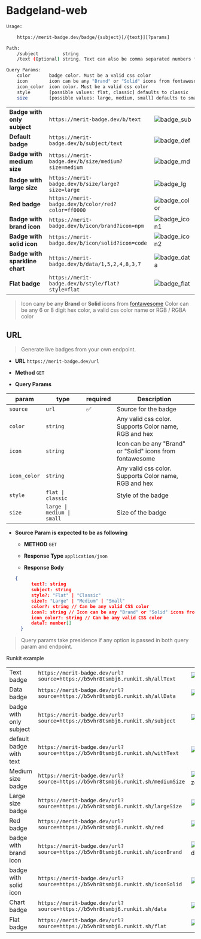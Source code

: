 # Badgeland-web

```sh
Usage:

    https://merit-badge.dev/badge/{subject}[/{text}][?params]

Path:
    /subject         string
    /text (Optional) string. Text can also be comma separated numbers for sparkline

Query Params:
    color       badge color. Must be a valid css color
    icon        icon can be any "Brand" or "Solid" icons from fontawesome
    icon_color  icon color. Must be a valid css color
    style       [possible values: flat, classic] defaults to classic
    size        [possible values: large, medium, small] defaults to small
```

|                                |                                                     |                |
| ------------------------------ | --------------------------------------------------- | :------------- |
| **Badge with only subject**    | `https://merit-badge.dev/b/text`                    | ![badge_sub]   |
| **Default badge**              | `https://merit-badge.dev/b/subject/text`            | ![badge_def]   |
| **Badge with medium size**     | `https://merit-badge.dev/b/size/medium?size=medium` | ![badge_md]    |
| **Badge with large size**      | `https://merit-badge.dev/b/size/large?size=large`   | ![badge_lg]    |
| **Red badge**                  | `https://merit-badge.dev/b/color/red?color=ff0000`  | ![badge_color] |
| **Badge with brand icon**      | `https://merit-badge.dev/b/icon/brand?icon=npm`     | ![badge_icon1] |
| **Badge with solid icon**      | `https://merit-badge.dev/b/icon/solid?icon=code`    | ![badge_icon2] |
| **Badge with sparkline chart** | `https://merit-badge.dev/b/data/1,5,2,4,8,3,7`      | ![badge_data]  |
| **Flat badge**                 | `https://merit-badge.dev/b/style/flat?style=flat`   | ![badge_flat]  |

> Icon cany be any **Brand** or **Solid** icons from [fontawesome](http://fontawesome.com/icons?d=gallery&s=brands,solid)
> Color can be any 6 or 8 digit hex color, a valid css color name or RGB / RGBA color

## URL

> Generate live badges from your own endpoint.

- **URL**
  `https://merit-badge.dev/url`

- **Method**
  `GET`

- **Query Params**

| param        | type                       | required | Description                                               |
| ------------ | -------------------------- | -------- | --------------------------------------------------------- |
| `source`     | `url`                      | ✅       | Source for the badge                                      |
| `color`      | `string`                   |          | Any valid css color. Supports Color name, RGB and hex     |
| `icon`       | `string`                   |          | Icon can be any "Brand" or "Solid" icons from fontawesome |
| `icon_color` | `string`                   |          | Any valid css color. Supports Color name, RGB and hex     |
| `style`      | `flat \| classic`          |          | Style of the badge                                        |
| `size`       | `large \| medium \| small` |          | Size of the badge                                         |

- **Source Param is expected to be as following**

  - **METHOD**
    `GET`

  - **Response Type**
    `application/json`

  - **Response Body**

  ```json
  {
        text?: string
        subject: string
        style?: "Flat" | "Classic"
        size?: "Large" | "Medium" | "Small"
        color?: string // Can be any valid CSS color
        icon?: string // Icon can be any "Brand" or "Solid" icons from fontawesome
        icon_color?: string // Can be any valid CSS color
        data?: number[]
    }
  ```

> Query params take presidence if any option is passed in both query param and endpoint.

Runkit example

|                         |                                                                                |                      |
| ----------------------- | ------------------------------------------------------------------------------ | -------------------- |
| Text badge              | `https://merit-badge.dev/url?source=https://b5vhr8tsmbj6.runkit.sh/allText`    | ![runkit_allText]    |
| Data badge              | `https://merit-badge.dev/url?source=https://b5vhr8tsmbj6.runkit.sh/allData`    | ![runkit_allData]    |
| badge with only subject | `https://merit-badge.dev/url?source=https://b5vhr8tsmbj6.runkit.sh/subject`    | ![runkit_subject]    |
| default badge with text | `https://merit-badge.dev/url?source=https://b5vhr8tsmbj6.runkit.sh/withText`   | ![runkit_withText]   |
| Medium size badge       | `https://merit-badge.dev/url?source=https://b5vhr8tsmbj6.runkit.sh/mediumSize` | ![runkit_mediumSize] |
| Large size badge        | `https://merit-badge.dev/url?source=https://b5vhr8tsmbj6.runkit.sh/largeSize`  | ![runkit_largeSize]  |
| Red badge               | `https://merit-badge.dev/url?source=https://b5vhr8tsmbj6.runkit.sh/red`        | ![runkit_red]        |
| badge with brand icon   | `https://merit-badge.dev/url?source=https://b5vhr8tsmbj6.runkit.sh/iconBrand`  | ![runkit_iconBrand]  |
| badge with solid icon   | `https://merit-badge.dev/url?source=https://b5vhr8tsmbj6.runkit.sh/iconSolid`  | ![runkit_iconSolid]  |
| Chart badge             | `https://merit-badge.dev/url?source=https://b5vhr8tsmbj6.runkit.sh/data`       | ![runkit_data]       |
| Flat badge              | `https://merit-badge.dev/url?source=https://b5vhr8tsmbj6.runkit.sh/flat`       | ![runkit_flat]       |

[badge_sub]: https://merit-badge.dev/b/text "badge with only text"
[badge_def]: https://merit-badge.dev/b/subject/text "default badge"
[badge_md]: https://merit-badge.dev/b/subject/text?size=medium "badge with medium size"
[badge_lg]: https://merit-badge.dev/b/subject/text?size=large "badge with large size"
[badge_color]: https://merit-badge.dev/b/color/red?color=ff0000 "red badge"
[badge_icon1]: https://merit-badge.dev/b/icon/brand?icon=npm "badge with brand icon"
[badge_icon2]: https://merit-badge.dev/b/icon/solid?icon=code "badge with solid icon"
[badge_data]: https://merit-badge.dev/b/data/1,5,2,4,8,3,7 "badge with sparkline chart"
[badge_flat]: https://merit-badge.dev/b/style/flat?style=flat "flat badge"
[runkit_alltext]: https://merit-badge.dev/url?source=https://b5vhr8tsmbj6.runkit.sh/allText "url badge https://b5vhr8tsmbj6.runkit.sh/allText"
[runkit_alldata]: https://merit-badge.dev/url?source=https://b5vhr8tsmbj6.runkit.sh/allData "url badge https://b5vhr8tsmbj6.runkit.sh/allData"
[runkit_subject]: https://merit-badge.dev/url?source=https://b5vhr8tsmbj6.runkit.sh/subject "url badge https://b5vhr8tsmbj6.runkit.sh/subject"
[runkit_withtext]: https://merit-badge.dev/url?source=https://b5vhr8tsmbj6.runkit.sh/withText "url badge https://b5vhr8tsmbj6.runkit.sh/withText"
[runkit_mediumsize]: https://merit-badge.dev/url?source=https://b5vhr8tsmbj6.runkit.sh/mediumSize "url badge https://b5vhr8tsmbj6.runkit.sh/mediumSize"
[runkit_largesize]: https://merit-badge.dev/url?source=https://b5vhr8tsmbj6.runkit.sh/largeSize "url badge https://b5vhr8tsmbj6.runkit.sh/largeSize"
[runkit_red]: https://merit-badge.dev/url?source=https://b5vhr8tsmbj6.runkit.sh/red "url badge https://b5vhr8tsmbj6.runkit.sh/red"
[runkit_iconbrand]: https://merit-badge.dev/url?source=https://b5vhr8tsmbj6.runkit.sh/iconBrand "url badge https://b5vhr8tsmbj6.runkit.sh/iconBrand"
[runkit_iconsolid]: https://merit-badge.dev/url?source=https://b5vhr8tsmbj6.runkit.sh/iconSolid "url badge https://b5vhr8tsmbj6.runkit.sh/iconSolid"
[runkit_data]: https://merit-badge.dev/url?source=https://b5vhr8tsmbj6.runkit.sh/data "url badge https://b5vhr8tsmbj6.runkit.sh/data"
[runkit_flat]: https://merit-badge.dev/url?source=https://b5vhr8tsmbj6.runkit.sh/flat "url badge https://b5vhr8tsmbj6.runkit.sh/flat"
